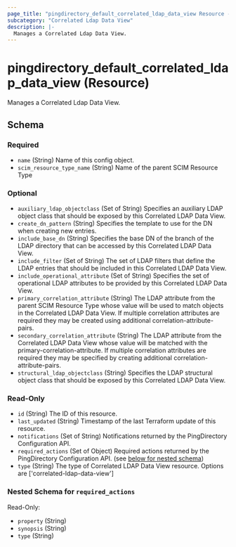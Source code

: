 ```yaml
---
page_title: "pingdirectory_default_correlated_ldap_data_view Resource - terraform-provider-pingdirectory"
subcategory: "Correlated Ldap Data View"
description: |-
  Manages a Correlated Ldap Data View.
---
```


# pingdirectory_default_correlated_ldap_data_view (Resource)

Manages a Correlated Ldap Data View.



<!-- schema generated by tfplugindocs -->
## Schema

### Required

- `name` (String) Name of this config object.
- `scim_resource_type_name` (String) Name of the parent SCIM Resource Type

### Optional

- `auxiliary_ldap_objectclass` (Set of String) Specifies an auxiliary LDAP object class that should be exposed by this Correlated LDAP Data View.
- `create_dn_pattern` (String) Specifies the template to use for the DN when creating new entries.
- `include_base_dn` (String) Specifies the base DN of the branch of the LDAP directory that can be accessed by this Correlated LDAP Data View.
- `include_filter` (Set of String) The set of LDAP filters that define the LDAP entries that should be included in this Correlated LDAP Data View.
- `include_operational_attribute` (Set of String) Specifies the set of operational LDAP attributes to be provided by this Correlated LDAP Data View.
- `primary_correlation_attribute` (String) The LDAP attribute from the parent SCIM Resource Type whose value will be used to match objects in the Correlated LDAP Data View. If multiple correlation attributes are required they may be created using additional correlation-attribute-pairs.
- `secondary_correlation_attribute` (String) The LDAP attribute from the Correlated LDAP Data View whose value will be matched with the primary-correlation-attribute. If multiple correlation attributes are required they may be specified by creating additional correlation-attribute-pairs.
- `structural_ldap_objectclass` (String) Specifies the LDAP structural object class that should be exposed by this Correlated LDAP Data View.

### Read-Only

- `id` (String) The ID of this resource.
- `last_updated` (String) Timestamp of the last Terraform update of this resource.
- `notifications` (Set of String) Notifications returned by the PingDirectory Configuration API.
- `required_actions` (Set of Object) Required actions returned by the PingDirectory Configuration API. (see [below for nested schema](#nestedatt--required_actions))
- `type` (String) The type of Correlated LDAP Data View resource. Options are ['correlated-ldap-data-view']

<a id="nestedatt--required_actions"></a>
### Nested Schema for `required_actions`

Read-Only:

- `property` (String)
- `synopsis` (String)
- `type` (String)



